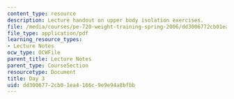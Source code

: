 ```yaml
---
content_type: resource
description: Lecture handout on upper body isolation exercises.
file: /media/courses/pe-720-weight-training-spring-2006/dd3006772cb01ea4166c9e9e94a8bfbb_day3.pdf
file_type: application/pdf
learning_resource_types:
- Lecture Notes
ocw_type: OCWFile
parent_title: Lecture Notes
parent_type: CourseSection
resourcetype: Document
title: Day 3
uid: dd300677-2cb0-1ea4-166c-9e9e94a8bfbb
---
```

